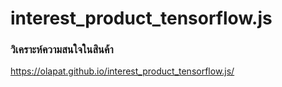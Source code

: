 # interest_product_tensorflow.js
<h3>วิเคราะห์ความสนใจในสินค้า</h3>

https://olapat.github.io/interest_product_tensorflow.js/

